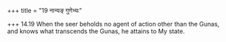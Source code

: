 +++
title = "19 नान्यङ् गुणेभ्यः"

+++
14.19 When the seer beholds no agent of action other than the Gunas, and
knows what transcends the Gunas, he attains to My state.
